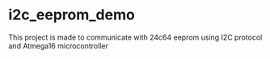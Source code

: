 # i2c_eeprom_demo
This project is made to communicate with 24c64 eeprom using I2C protocol and Atmega16 microcontroller
